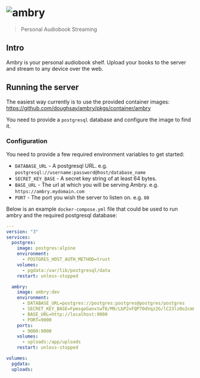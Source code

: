 # ![ambry](https://raw.githubusercontent.com/doughsay/ambry/main/logo.svg)

> Personal Audiobook Streaming

## Intro

Ambry is your personal audiobook shelf. Upload your books to the server and
stream to any device over the web.

## Running the server

The easiest way currently is to use the provided container images:
<https://github.com/doughsay/ambry/pkgs/container/ambry>

You need to provide a `postgresql` database and configure the image to find it.

### Configuration

You need to provide a few required environment variables to get started:

-   `DATABASE_URL` - A postgresql URL. e.g. `postgresql://username:password@host/database_name`
-   `SECRET_KEY_BASE` - A secret key string of at least 64 bytes.
-   `BASE_URL` - The url at which you will be serving Ambry. e.g. `https://ambry.mydomain.com`
-   `PORT` - The port you wish the server to listen on. e.g. `80`

Below is an example `docker-compose.yml` file that could be used to run ambry
and the required postgresql database:

```yaml
---
version: "3"
services:
  postgres:
    image: postgres:alpine
    environment:
      - POSTGRES_HOST_AUTH_METHOD=trust
    volumes:
      - pgdata:/var/lib/postgresql/data
    restart: unless-stopped

  ambry:
    image: ambry:dev
    environment:
      - DATABASE_URL=postgres://postgres:postgres@postgres/postgres
      - SECRET_KEY_BASE=FpmsgoGanxtwT6/M9/LbP2vFQP70dVqz2G/lC23lzOo2cmGkl82lW18Q01Av3RGV
      - BASE_URL=http://localhost:9000
      - PORT=9000
    ports:
      - 9000:9000
    volumes:
      - uploads:/app/uploads
    restart: unless-stopped

volumes:
  pgdata:
  uploads:
```
